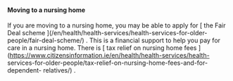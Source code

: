 ####  Moving to a nursing home

If you are moving to a nursing home, you may be able to apply for [ the Fair
Deal scheme ](/en/health/health-services/health-services-for-older-
people/fair-deal-scheme/) . This is a financial support to help you pay for
care in a nursing home. There is [ tax relief on nursing home fees
](https://www.citizensinformation.ie/en/health/health-services/health-
services-for-older-people/tax-relief-on-nursing-home-fees-and-for-dependent-
relatives/) .
